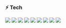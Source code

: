 ### ⚡️ Tech
<img src="https://camo.githubusercontent.com/4de13f63f9737ce6c7a7c6805e71b4e87ac741df4b5fa388d1ed4d2bab4867d1/68747470733a2f2f696d672e736869656c64732e696f2f62616467652f2d52656163742d626c61636b3f7374796c653d666c6174266c6f676f3d7265616374" /> <img src="https://camo.githubusercontent.com/dd053debce62e66041d6a979711a7c7cffa8aebf224ed8dcbe0733f9b91725fd/68747470733a2f2f696d672e736869656c64732e696f2f62616467652f2d4761747362792e6a732d3534326338353f7374796c653d666c6174266c6f676f3d676174736279" /> <img src="https://camo.githubusercontent.com/89eb4789d3abef9d2ff2ab79b22179161f8aeccfd806dc076a8e78a1bc7baf84/68747470733a2f2f696d672e736869656c64732e696f2f62616467652f2d547970655363726970742d77686974653f7374796c653d666c6174266c6f676f3d74797065736372697074" /> <img src="https://camo.githubusercontent.com/bf0ced2a0a0f54be298872d6c92f437744638b13a089cd5cd8966edd14e01074/68747470733a2f2f696d672e736869656c64732e696f2f62616467652f2d4e6f64652d77686974653f7374796c653d666c6174266c6f676f3d6e6f6465646f746a73" /> <img src="https://camo.githubusercontent.com/bee9913a3094d4f7aba0740c13973c38039ed8ce9110be80cb035e3af219b944/68747470733a2f2f696d672e736869656c64732e696f2f62616467652f2d4a6176615363726970745f2845534e657874292d6635646135353f7374796c653d666c6174266c6f676f3d6a617661736372697074266c6f676f436f6c6f723d626c61636b" /> <img src="https://camo.githubusercontent.com/2fad14d202b24de54ef28fb28fc41b3fe661fc22ca72ab6045ed280d277bb536/68747470733a2f2f696d672e736869656c64732e696f2f62616467652f2d48544d4c352d4533344632363f7374796c653d666c6174266c6f676f3d68746d6c35266c6f676f436f6c6f723d7768697465" /> <img src="https://camo.githubusercontent.com/08e3417e303c538f8e6007ab74f879c47fcce09ab7d874cd6cc9c0fb88219021/68747470733a2f2f696d672e736869656c64732e696f2f62616467652f2d435353332d3135373242363f7374796c653d666c6174266c6f676f3d63737333" /> <img src="https://camo.githubusercontent.com/b99928aabd5bb2767ba339f6c65d5d80c2c59bd3f19e1dbdd2272d651bcf68a0/68747470733a2f2f696d672e736869656c64732e696f2f62616467652f2d4772617068514c2d4531303039383f7374796c653d666c6174266c6f676f3d6772617068716c" /> <img src="https://camo.githubusercontent.com/e7ce1bfd94d11d85e2145a1cd581a6a1da8b1a53e3a8461a121edc06ac8614e9/68747470733a2f2f696d672e736869656c64732e696f2f62616467652f2d4d6f6e676f44422d77686974653f7374796c653d666c6174266c6f676f3d6d6f6e676f6462" />

<!--
**Dmytro Poliuliuk** is a ✨ _special_ ✨ repository because its `README.md` (this file) appears on your GitHub profile.

Here are some ideas to get you started:

- 🔭 I’m currently working on ...
- 🌱 I’m currently learning ...
- 👯 I’m looking to collaborate on ...
- 🤔 I’m looking for help with ...
- 💬 Ask me about ...
- 📫 How to reach me: ...
- 😄 Pronouns: ...
- ⚡ Fun fact: ...
-->


